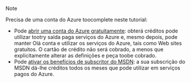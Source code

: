 > [!NOTE]
> <a name="note"></a>Precisa de uma conta do Azure toocomplete neste tutorial:
> 
> * Pode [abrir uma conta do Azure gratuitamente](https://azure.microsoft.com/pricing/free-trial/?WT.mc_id=A261C142F): obterá créditos pode utilizar tootry saída paga serviços do Azure e, mesmo depois, pode manter Olá conta e utilizar os serviços do Azure, tais como Web sites gratuitos. O cartão de crédito não será cobrado, a menos que explicitamente alterar as definições e peça toobe cobrado.
> * Pode [ativar os benefícios de subscritor do MSDN](https://azure.microsoft.com/pricing/member-offers/msdn-benefits-details/?WT.mc_id=A261C142F): a sua subscrição do MSDN dá-lhe créditos todos os meses que pode utilizar em serviços pagos do Azure.
> 
> 

